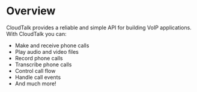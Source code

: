 # Overview

CloudTalk provides a reliable and simple API for building VoIP applications. With CloudTalk you can:

- Make and receive phone calls
- Play audio and video files
- Record phone calls
- Transcribe phone calls
- Control call flow
- Handle call events
- And much more!
